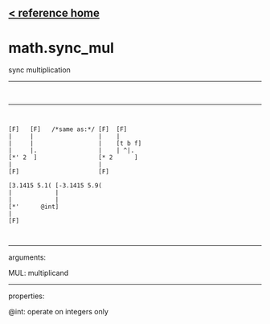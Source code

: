 [< reference home](ceammc_lib.html)
---

# math.sync_mul


sync multiplication

---

<br>


---


```


[F]   [F]   /*same as:*/ [F]  [F]
|     |                  |    |
|     |                  |    [t b f]
|     |.                 |    | ^|.
[*' 2  ]                 [* 2      ]
|                        |
[F]                      [F]

[3.1415 5.1( [-3.1415 5.9(
|            |
|            |
[*'      @int]
|
[F]

            
```

---
arguments:

MUL: multiplicand<br>

---
properties:

@int: operate on integers only<br>

